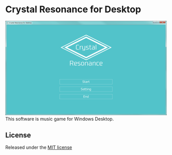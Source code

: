 # Crystal Resonance for Desktop
![TitleImage](title.png)
This software is music game for Windows Desktop.
## License
Released under the [MIT license](LICENSE)